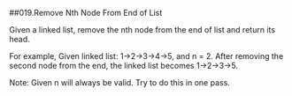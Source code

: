 ##019.Remove Nth Node From End of List

Given a linked list, remove the nth node from the end of list and return its head.

For example,
   Given linked list: 1->2->3->4->5, and n = 2.
   After removing the second node from the end, the linked list becomes 1->2->3->5.
   
Note:
Given n will always be valid.
Try to do this in one pass.


